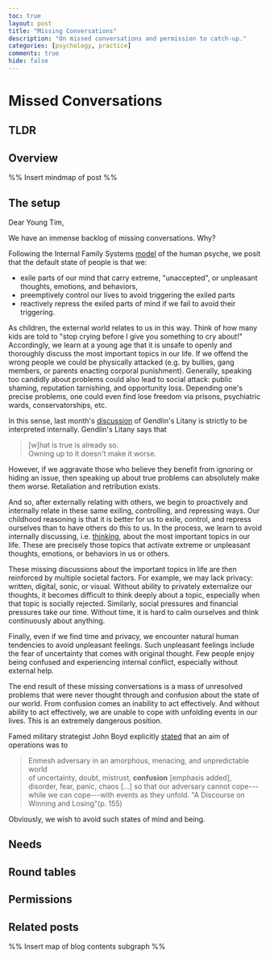 ```yaml
---
toc: true
layout: post
title: "Missing Conversations"
description: "On missed conversations and permission to catch-up."
categories: [psychology, practice]
comments: true
hide: false
---
```


# Missed Conversations

## TLDR



## Overview

%% Insert mindmap of post %%


## The setup

Dear Young Tim,

We have an immense backlog of missing conversations. Why?

Following the Internal Family Systems [model](https://ifs-institute.com/resources/articles/internal-family-systems-model-outline)
of the human psyche,
we posit that the default state of people is that we:

- exile parts of our mind
  that carry extreme, "unaccepted", or unpleasant
  thoughts, emotions, and behaviors,
- preemptively control our lives to avoid triggering the exiled parts
- reactively repress the exiled parts of mind
  if we fail to avoid their triggering.

As children, the external world relates to us in this way.
Think of how many kids are told to
"stop crying before I give you something to cry about!"
Accordingly, we learn at a young age
that it is unsafe to openly and thoroughly discuss
the most important topics in our life.
If we offend the wrong people we could be physically attacked
(e.g. by bullies, gang members,
or parents enacting corporal punishment).
Generally, speaking too candidly about problems
could also lead to social attack:
public shaming, reputation tarnishing, and opportunity loss.
Depending one's precise problems,
one could even find lose freedom via
prisons, psychiatric wards, conservatorships, etc.

In this sense, last month's
[discussion](https://timothyb0912.github.io/blog/practice/2022/08/31/Growing-Pains.html)
of Gendlin's Litany
is strictly to be interpreted internally.
Gendlin's Litany says that
> [w]hat is true is already so.  
> Owning up to it doesn't make it worse.  

However, if we aggravate those
who believe they benefit from ignoring or hiding an issue,
then speaking up about true problems
can absolutely make them worse.
Retaliation and retribution exists.

And so, after externally relating with others,
we begin to proactively and internally relate in these same
exiling, controlling, and repressing ways.
Our childhood reasoning is that
it is better for us to exile, control, and repress ourselves
than to have others do this to us.
In the process,
we learn to avoid internally discussing,
i.e. [thinking](https://timothyb0912.github.io/blog/psychology/2021/08/16/Effective-thinking-is-effective-communication.html),
about the most important topics in our life.
These are precisely those topics
that activate extreme or unpleasant
thoughts, emotions, or behaviors in us or others.

These missing discussions about the important topics in life
are then reinforced by multiple societal factors.
For example, we may lack privacy:
written, digital, sonic, or visual.
Without ability to privately externalize our thoughts,
it becomes difficult to think deeply about a topic,
especially when that topic is socially rejected.
Similarly, social pressures and financial pressures take our time.
Without time, it is hard to calm ourselves
and think continuously about anything.

Finally, even if we find time and privacy,
we encounter natural human tendencies
to avoid unpleasant feelings.
Such unpleasant feelings include
the fear of uncertainty that comes with original thought.
Few people enjoy being confused
and experiencing internal conflict,
especially without external help.

The end result of these missing conversations
is a mass of unresolved problems that were never thought through
and confusion about the state of our world.
From confusion comes an inability to act effectively.
And without ability to act effectively,
we are unable to cope with unfolding events in our lives.
This is an extremely dangerous position.

Famed military strategist John Boyd
explicitly [stated](https://www.airuniversity.af.edu/Portals/10/AUPress/Books/B_0151_Boyd_Discourse_Winning_Losing.pdf)
that an aim of operations was to

> Enmesh adversary in an amorphous, menacing,
> and unpredictable world  
> of uncertainty, doubt, mistrust,
> **confusion** [emphasis added],
> disorder, fear, panic, chaos [...]
> so that our adversary cannot cope---while
> we can cope---with events as they unfold.
> "A Discourse on Winning and Losing"(p. 155)

Obviously, we wish to avoid such states of mind and being.


## Needs




## Round tables




## Permissions




## Related posts
 


%% Insert map of blog contents subgraph %%


